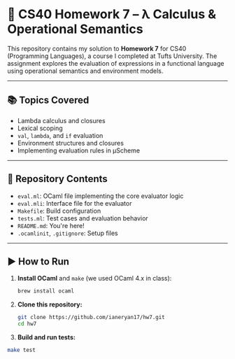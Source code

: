 # 🧠 CS40 Homework 7 – λ Calculus & Operational Semantics

This repository contains my solution to **Homework 7** for CS40 (Programming Languages), a course I completed at Tufts University. The assignment explores the evaluation of expressions in a functional language using operational semantics and environment models.

---

## 📚 Topics Covered

- Lambda calculus and closures
- Lexical scoping
- `val`, `lambda`, and `if` evaluation
- Environment structures and closures
- Implementing evaluation rules in μScheme

---

## 📂 Repository Contents

- `eval.ml`: OCaml file implementing the core evaluator logic
- `eval.mli`: Interface file for the evaluator
- `Makefile`: Build configuration
- `tests.ml`: Test cases and evaluation behavior
- `README.md`: You're here!
- `.ocamlinit`, `.gitignore`: Setup files

---

## ▶️ How to Run

1. **Install OCaml** and `make` (we used OCaml 4.x in class):
   ```bash
   brew install ocaml
    ```

2. **Clone this repository:**
   ```bash
   git clone https://github.com/ianeryan17/hw7.git
   cd hw7
   ```

3. **Build and run tests:**
  ```bash
  make test
  ```
